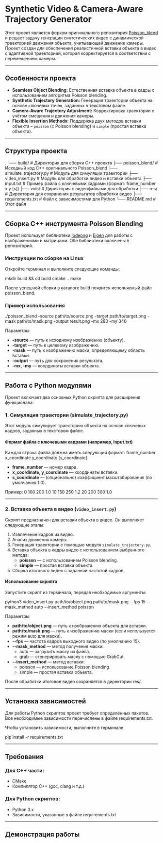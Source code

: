 # Synthetic Video & Camera-Aware Trajectory Generator

Этот проект является форком оригинального репозитория [Poisson_blend](https://github.com/erkaman/Poisson_blend) и решает задачу генерации синтетических видео с динамической траекторией движения объекта, учитывающей движение камеры. Проект создан для обеспечения реалистичной вставки объекта в видео с адаптивной траекторией, которая корректируется в соответствии с перемещением камеры.

---

## Особенности проекта

- **Seamless Object Blending:** Естественная вставка объекта в кадры с использованием алгоритма Poisson blending.
- **Synthetic Trajectory Generation:** Генерация траектории объекта на основе ключевых точек, заданных в текстовом файле.
- **Camera-Aware Trajectory Adjustment:** Корректировка траектории с учётом смещения и движения камеры.
- **Flexible Insertion Methods:** Поддержка двух методов вставки объекта – `poisson` (с Poisson blending) и `simple` (простая вставка объекта).

---

## Структура проекта

.
├── build/                  # Директория для сборки C++ проекта
├── poisson_blend/          # Исходный код C++ оригинального Poisson_blend
├── simulate_trajectory.py  # Модуль для симуляции траектории
├── video_insert.py         # Модуль для обработки видео и вставки объекта
├── input.txt               # Пример файла с ключевыми кадрами (формат: frame_number x y [s])
├── vids/                   # Директория с видеофайлами для обработки
├── res/                    # Директория для сохранения результатов обработки видео
├── requirements.txt        # Файл с зависимостями для Python
└── README.md               # Этот файл


---

## Сборка C++ инструмента Poisson Blending

Проект использует библиотеки [lodepng](https://github.com/lvandeve/lodepng) и [Eigen](http://eigen.tuxfamily.org/) для работы с изображениями и матрицами. Обе библиотеки включены в репозиторий.

### Инструкции по сборке на Linux

Откройте терминал и выполните следующие команды:

mkdir build && cd build
cmake ..
make


После успешной сборки в каталоге build появится исполняемый файл poisson_blend.

### Пример использования

./poisson_blend -source path/to/source.png -target path/to/target.png -mask path/to/mask.png -output result.png -mx 280 -my 340


Параметры:
- **-source** — путь к исходному изображению (объекту).
- **-target** — путь к целевому изображению.
- **-mask** — путь к изображению маски, определяющему область вставки.
- **-output** — путь для сохранения результата.
- **-mx, -my** — координаты вставки объекта.

---

## Работа с Python модулями

Проект включает два основных Python скрипта для расширения функционала:

### 1. Симуляция траектории (simulate_trajectory.py)

Этот модуль симулирует траекторию объекта на основе ключевых кадров, заданных в текстовом файле.

#### Формат файла с ключевыми кадрами (например, input.txt)
Каждая строка файла должна иметь следующий формат:
frame_number x_coordinate y_coordinate [s_coordinate]

- **frame_number** — номер кадра.
- **x_coordinate, y_coordinate** — координаты вставки.
- **s_coordinate** — (опционально) коэффициент масштабирования (по умолчанию 1.0).

Пример:
0 100 200 1.0
10 150 250 1.2
20 200 300 1.0

---

### 2. Вставка объекта в видео (`video_insert.py`)

Скрипт предназначен для вставки объекта в видео. Он выполняет следующие этапы:
1. Извлечение кадров из видео.
2. Анализ движения камеры.
3. Генерация траектории с помощью модуля `simulate_trajectory.py`.
4. Вставка объекта в кадры видео с использованием выбранного метода:
   - **poisson** — с использованием Poisson blending.
   - **simple** — простая вставка объекта.
5. Сборка итогового видео с заданной частотой кадров.

#### Использование скрипта

Запустите скрипт из терминала, передав необходимые аргументы:

python3 video_insert.py path/to/object.png path/to/mask.png --fps 15 --mask_method auto --insert_method poisson


Параметры:
- **path/to/object.png** — путь к изображению объекта для вставки.
- **path/to/mask.png** — путь к изображению маски (если используется режим auto для маски).
- **--fps** — частота кадров выходного видео (по умолчанию 15).
- **--mask_method** — метод получения маски:
  - auto — загрузить маску из файла.
  - grab — сгенерировать маску с помощью GrabCut.
- **--insert_method** — метод вставки:
  - poisson — использование Poisson blending.
  - simple — простая вставка объекта.

После обработки итоговое видео сохраняется в директории res/.

---

## Установка зависимостей

Для работы Python скриптов проект требует определённых пакетов. Все необходимые зависимости перечислены в файле requirements.txt.

Чтобы установить зависимости, выполните в терминале:

pip install -r requirements.txt


---

## Требования

### Для C++ части:
- CMake
- Компилятор C++ (gcc, clang и т.д.)

### Для Python скриптов:
- Python 3.x
- Зависимости, указанные в файле requirements.txt

---

## Демонстрация работы
